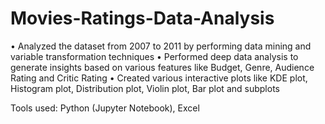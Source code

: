 # Movies-Ratings-Data-Analysis

• Analyzed the dataset from 2007 to 2011 by performing data mining and variable transformation techniques
•	Performed deep data analysis to generate insights based on various features like Budget, Genre, Audience Rating and Critic Rating 
• Created various interactive plots like KDE plot, Histogram plot, Distribution plot, Violin plot, Bar plot and subplots 

Tools used: Python (Jupyter Notebook), Excel
